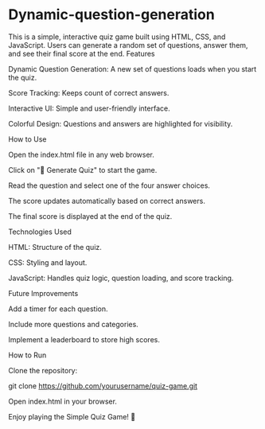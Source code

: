 # Dynamic-question-generation
This is a simple, interactive quiz game built using HTML, CSS, and JavaScript. Users can generate a random set of questions, answer them, and see their final score at the end.
Features

Dynamic Question Generation: A new set of questions loads when you start the quiz.

Score Tracking: Keeps count of correct answers.

Interactive UI: Simple and user-friendly interface.

Colorful Design: Questions and answers are highlighted for visibility.

How to Use

Open the index.html file in any web browser.

Click on "🔄 Generate Quiz" to start the game.

Read the question and select one of the four answer choices.

The score updates automatically based on correct answers.

The final score is displayed at the end of the quiz.

Technologies Used

HTML: Structure of the quiz.

CSS: Styling and layout.

JavaScript: Handles quiz logic, question loading, and score tracking.

Future Improvements

Add a timer for each question.

Include more questions and categories.

Implement a leaderboard to store high scores.

How to Run

Clone the repository:

git clone https://github.com/yourusername/quiz-game.git

Open index.html in your browser.

Enjoy playing the Simple Quiz Game! 🚀
